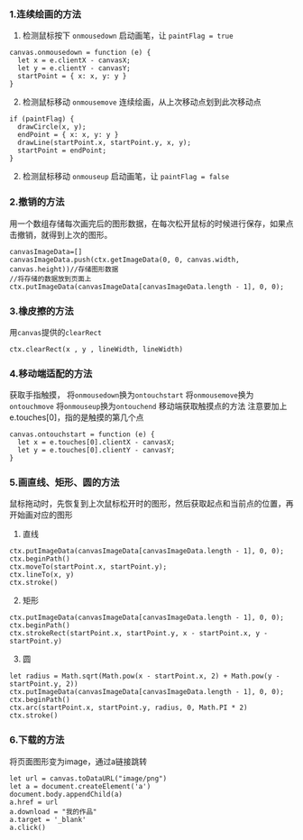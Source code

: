 ### 1.连续绘画的方法
1. 检测鼠标按下 `onmousedown`
启动画笔，让 `paintFlag = true`
```
canvas.onmousedown = function (e) {
  let x = e.clientX - canvasX;
  let y = e.clientY - canvasY;
  startPoint = { x: x, y: y }
}
```
2. 检测鼠标移动 `onmousemove`
连续绘画，从上次移动点划到此次移动点
```
if (paintFlag) {
  drawCircle(x, y);
  endPoint = { x: x, y: y }
  drawLine(startPoint.x, startPoint.y, x, y);
  startPoint = endPoint;
}
```
2. 检测鼠标移动 `onmouseup`
启动画笔，让 `paintFlag = false`

### 2.撤销的方法
用一个数组存储每次画完后的图形数据，在每次松开鼠标的时候进行保存，如果点击撤销，就得到上次的图形。
```
canvasImageData=[]
canvasImageData.push(ctx.getImageData(0, 0, canvas.width, canvas.height))//存储图形数据
//将存储的数据放到页面上
ctx.putImageData(canvasImageData[canvasImageData.length - 1], 0, 0);
```
### 3.橡皮擦的方法
用`canvas`提供的`clearRect`
```
ctx.clearRect(x , y , lineWidth, lineWidth)
```

### 4.移动端适配的方法
获取手指触摸，
将`onmousedown`换为`ontouchstart`
将`onmousemove`换为`ontouchmove`
将`onmouseup`换为`ontouchend`
移动端获取触摸点的方法
注意要加上e.touches[0]，指的是触摸的第几个点
```
canvas.ontouchstart = function (e) {
  let x = e.touches[0].clientX - canvasX;
  let y = e.touches[0].clientY - canvasY;
}
```
### 5.画直线、矩形、圆的方法
鼠标拖动时，先恢复到上次鼠标松开时的图形，然后获取起点和当前点的位置，再开始画对应的图形
1. 直线
```
ctx.putImageData(canvasImageData[canvasImageData.length - 1], 0, 0);
ctx.beginPath()
ctx.moveTo(startPoint.x, startPoint.y);
ctx.lineTo(x, y)
ctx.stroke()
```
2. 矩形
```
ctx.putImageData(canvasImageData[canvasImageData.length - 1], 0, 0);
ctx.beginPath()
ctx.strokeRect(startPoint.x, startPoint.y, x - startPoint.x, y - startPoint.y)
```
3. 圆
```
let radius = Math.sqrt(Math.pow(x - startPoint.x, 2) + Math.pow(y - startPoint.y, 2))
ctx.putImageData(canvasImageData[canvasImageData.length - 1], 0, 0);
ctx.beginPath()
ctx.arc(startPoint.x, startPoint.y, radius, 0, Math.PI * 2)
ctx.stroke()
```
### 6.下载的方法
将页面图形变为image，通过a链接跳转
```
let url = canvas.toDataURL("image/png")
let a = document.createElement('a')
document.body.appendChild(a)
a.href = url
a.download = "我的作品"
a.target = '_blank'
a.click()
```
